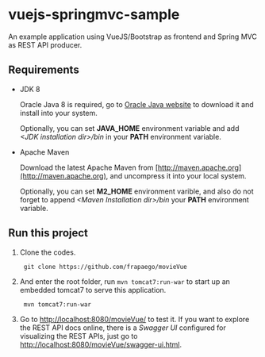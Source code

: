vuejs-springmvc-sample
==========================

An example application using VueJS/Bootstrap as frontend and Spring MVC as REST API producer.

## Requirements

* JDK 8

   Oracle Java 8 is required, go to [Oracle Java website](http://java.oracle.com) to download it and install into your system. 
 
   Optionally, you can set **JAVA\_HOME** environment variable and add *&lt;JDK installation dir>/bin* in your **PATH** environment variable.

* Apache Maven

   Download the latest Apache Maven from [http://maven.apache.org](http://maven.apache.org), and uncompress it into your local system. 

   Optionally, you can set **M2\_HOME** environment varible, and also do not forget to append *&lt;Maven Installation dir>/bin* your **PATH** environment variable.  

## Run this project

1. Clone the codes.

   ```
    git clone https://github.com/frapaego/movieVue
   ```
  
2. And enter the root folder, run `mvn tomcat7:run-war` to start up an embedded tomcat7 to serve this application.
  
   ```
    mvn tomcat7:run-war
   ```

3. Go to [http://localhost:8080/movieVue/](http://localhost:8080/movieVue/) to test it. If you want to explore the REST API docs online, there is a *Swagger UI* configured for visualizing the REST APIs, just go to [http://localhost:8080/movieVue/swagger-ui.html](http://localhost:8080/movieVue/swagger-ui.html).
